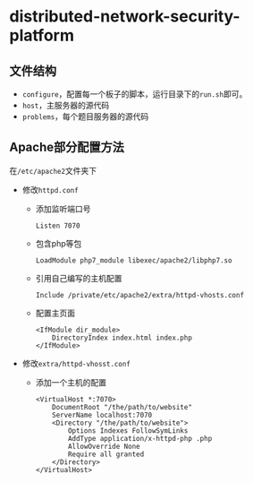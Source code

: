 # distributed-network-security-platform

## 文件结构

- `configure`，配置每一个板子的脚本，运行目录下的`run.sh`即可。
- `host`，主服务器的源代码
- `problems`，每个题目服务器的源代码



## Apache部分配置方法

在`/etc/apache2`文件夹下

- 修改`httpd.conf`

  - 添加监听端口号

    ```aconf
    Listen 7070
    ```

  - 包含php等包

    ```aconf
    LoadModule php7_module libexec/apache2/libphp7.so
    ```

  - 引用自己编写的主机配置

    ```aconf
    Include /private/etc/apache2/extra/httpd-vhosts.conf
    ```

  - 配置主页面

    ```aconf
    <IfModule dir_module>
    	DirectoryIndex index.html index.php
    </IfModule>
    ```

- 修改`extra/httpd-vhosst.conf`

  - 添加一个主机的配置

    ```aconf
    <VirtualHost *:7070>
        DocumentRoot "/the/path/to/website"
        ServerName localhost:7070
        <Directory "/the/path/to/website">
            Options Indexes FollowSymLinks
            AddType application/x-httpd-php .php
            AllowOverride None
            Require all granted
        </Directory>
    </VirtualHost>
    ```

